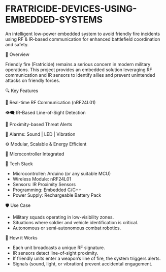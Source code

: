 # FRATRICIDE-DEVICES-USING-EMBEDDED-SYSTEMS
An intelligent low-power embedded system to avoid friendly fire incidents using RF & IR-based communication for enhanced battlefield coordination and safety.

🧠 Overview

Friendly fire (Fratricide) remains a serious concern in modern military operations. This project provides an embedded solution leveraging RF communication and IR sensors to identify allies and prevent unintended attacks on friendly forces.

🔍 Key Features

📡 Real-time RF Communication (nRF24L01)

👁‍🗨 IR-Based Line-of-Sight Detection

📍 Proximity-based Threat Alerts

🔔 Alarms: Sound | LED | Vibration

⚙ Modular, Scalable & Energy Efficient

🧠 Microcontroller Integrated

🧰 Tech Stack
- Microcontroller: Arduino (or any suitable MCU)
- Wireless Module: nRF24L01
- Sensors: IR Proximity Sensors
- Programming: Embedded C/C++
- Power Supply: Rechargeable Battery Pack

🛡 Use Case
- Military squads operating in low-visibility zones.
- Situations where soldier and vehicle identification is critical.
- Autonomous or semi-autonomous combat robotics.

🚀 How it Works
- Each unit broadcasts a unique RF signature.
- IR sensors detect line-of-sight proximity.
- If friendly units enter a weapon’s line of fire, the system triggers alerts.
- Signals (sound, light, or vibration) prevent accidental engagement.
